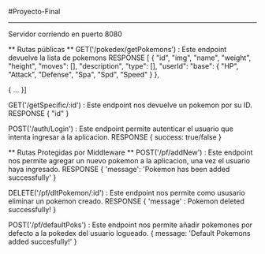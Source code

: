 #Proyecto-Final
****
Servidor corriendo en puerto 8080

** Rutas públicas **
GET('/pokedex/getPokemons') : Este endpoint devuelve la lista de pokemons
    RESPONSE
    [
        {
                "id",
                "img",
                "name",
                "weight",
                "height",
                "moves": [],
                "description",
                "type": [],
                "userId":
                "base": {
                            "HP",
                            "Attack",
                            "Defense",
                            "Spa",
                            "Spd",
                            "Speed"
                }
        },
		
{
	...
}]

GET('/getSpecific/:id') : Este endpoint nos devuelve un pokemon por su ID.
RESPONSE
{
    "id"
}
    
POST('/auth/Login') : Este endpoint permite autenticar el usuario que intenta ingresar a la aplicacion.
RESPONSE
{
   success: true/false
}



** Rutas Protegidas por Middleware **
POST('/pf/addNew') : Este endpoint nos permite agregar un nuevo pokemon a la aplicacion, una vez el usuario haya ingresado.
RESPONSE
{
 'message': 'Pokemon has been added successfully'
}

DELETE('/pf/dltPokemon/:id') : Este endpoint nos permite como ususario eliminar un pokemon creado.
RESPONSE
{
    'message' : Pokemon deleted successfully!
}

POST('/pf/defaultPoks') : Este endpoint nos permite añadir pokemones por defecto a la pokedex del usuario logueado.
{
    message: 'Default Pokemons added succesfully!'
}







